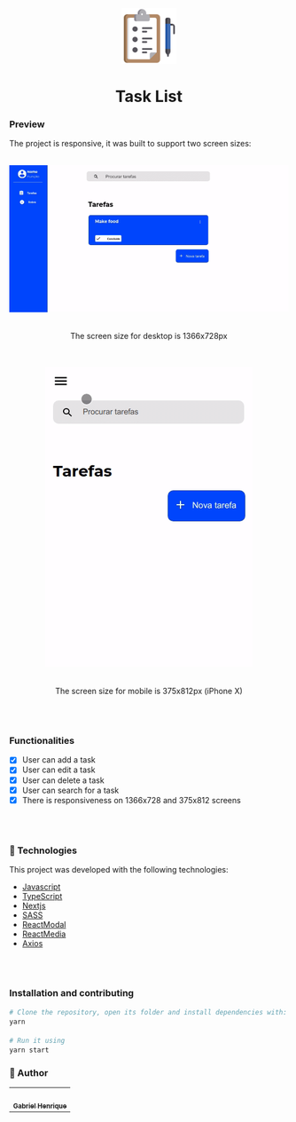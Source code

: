 <div align="center">
<img height="100" width="100" src="./public/github-images/task-list-icon.png"></img>
</div>
<h1 align="center">Task List </h1>



### Preview
The project is responsive, it was built to support two screen sizes:
<br></br>

<div align="center">
<img src="/public/github-images/desktop-screen.gif/"/>
<br></br>
<p align="center">The screen size for desktop is 1366x728px<p>
</div>
<br></br>

<div align="center">
<img src="./public/github-images/mobile-screen.gif"/>
<br></br>
<p>The screen size for mobile is 375x812px (iPhone X)</p>
</div>
<br></br>

### Functionalities
  - [x] User can add a task
  - [x] User can edit a task
  - [x] User can delete a task
  - [x] User can search for a task
  - [x] There is responsiveness on 1366x728 and 375x812 screens

<br></br>

### :nut_and_bolt: Technologies

This project was developed with the following technologies:

- [Javascript][Javascript]
- [TypeScript][Typescript]
- [Nextjs][Nextjs]
- [SASS][SASS]
- [ReactModal][ReactModal]
- [ReactMedia][ReactMedia]
- [Axios][Axios]
  
[Javascript]: https://developer.mozilla.org/pt-BR/docs/Web/JavaScript
[Typescript]: https://www.typescriptlang.org/
[Nextjs]: https://nextjs.org/
[SASS]: https://sass-lang.com//
[ReactModal]:https://github.com/reactjs/react-modal
[ReactMedia]:https://github.com/ReactTraining/react-media
[Axios]: https://axios-http.com/ptbr/docs/intro

<br></br>
### Installation and contributing

```bash
# Clone the repository, open its folder and install dependencies with:
yarn

# Run it using
yarn start

```

### 🧑 Author

<table>
  <tr>
    <td align="center">
      <a href="https://github.com/Gabriek0">
        <img src='https://avatars.githubusercontent.com/u/89749843?v=4' width="100px;" alt=""/>
        <br />
          <sub>
            <b>Gabriel Henrique</b>
          </sub>
      </a>
    </td>

  </tr>
</table>




